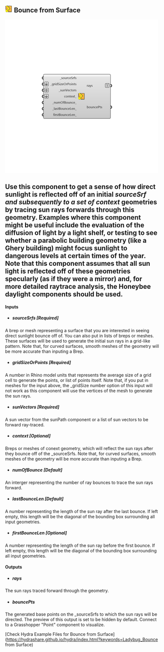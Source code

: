 ## ![](../../images/icons/Bounce_from_Surface.png) Bounce from Surface

![](../../images/500x500/Bounce_from_Surface.png)

Use this component to get a sense of how direct sunlight is reflected off of an initial _sourceSrf and subsequently to a set of context_ geometries by tracing sun rays forwards through this geometry.
 Examples where this component might be useful include the evaluation of the diffusion of light by a light shelf, or testing to see whether a parabolic building geometry (like a Ghery building) might focus sunlight to dangerous levels at certain times of the year.
 Note that this component assumes that all sun light is reflected off of these geometries specularly (as if they were a mirror) and, for more detailed raytrace analysis, the Honeybee daylight components should be used.
 -
 

#### Inputs
* ##### sourceSrfs [Required]
A brep or mesh representing a surface that you are interested in seeing direct sunlight bounce off of.  You can also put in lists of breps or meshes. These surfaces will be used to generate the initial sun rays in a grid-like pattern.  Note that, for curved surfaces, smooth meshes of the geometry will be more accurate than inputing a Brep.
* ##### gridSizeOrPoints [Required]
A number in Rhino model units that represents the average size of a grid cell to generate the points, or list of points itself.  Note that, if you put in meshes for the input above, the _gridSize number option of this input will not work as this component will use the vertices of the mesh to generate the sun rays.
* ##### sunVectors [Required]
A sun vector from the sunPath component or a list of sun vectors to be forward ray-traced.
* ##### context [Optional]
Breps or meshes of conext geometry, which will reflect the sun rays after they bounce off of the _sourceSrfs.  Note that, for curved surfaces, smooth meshes of the geometry will be more accurate than inputing a Brep.
* ##### numOfBounce [Default]
An interger representing the number of ray bounces to trace the sun rays forward.
* ##### lastBounceLen [Default]
A number representing the length of the sun ray after the last bounce. If left empty, this length will be the diagonal of the bounding box surrounding all input geometries.
* ##### firstBounceLen [Optional]
A number representing the length of the sun ray before the first bounce. If left empty, this length will be the diagonal of the bounding box surrounding all input geometries.

#### Outputs
* ##### rays
The sun rays traced forward through the geometry.
* ##### bouncePts
The generated base points on the _sourceSrfs to which the sun rays will be directed. The preview of this output is set to be hidden by default.  Connect to a Grasshopper "Point" component to visualize.


[Check Hydra Example Files for Bounce from Surface](https://hydrashare.github.io/hydra/index.html?keywords=Ladybug_Bounce from Surface)